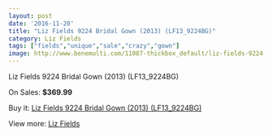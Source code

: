 ```yaml
---
layout: post
date: '2016-11-20'
title: "Liz Fields 9224 Bridal Gown (2013) (LF13_9224BG)"
category: Liz Fields
tags: ["fields","unique","sale","crazy","gown"]
image: http://www.benemulti.com/11087-thickbox_default/liz-fields-9224-bridal-gown-2013-lf139224bg.jpg
---
```

Liz Fields 9224 Bridal Gown (2013) (LF13_9224BG)

On Sales: **$369.99**
<a href="https://www.benemulti.com/en/liz-fields/4135-liz-fields-9224-bridal-gown-2013-lf139224bg.html"><amp-img layout="responsive" width="600" height="600" src="//www.benemulti.com/11087-thickbox_default/liz-fields-9224-bridal-gown-2013-lf139224bg.jpg" alt="Liz Fields 9224 Bridal Gown (2013) (LF13_9224BG) 0" /></a>
<a href="https://www.benemulti.com/en/liz-fields/4135-liz-fields-9224-bridal-gown-2013-lf139224bg.html"><amp-img layout="responsive" width="600" height="600" src="//www.benemulti.com/11089-thickbox_default/liz-fields-9224-bridal-gown-2013-lf139224bg.jpg" alt="Liz Fields 9224 Bridal Gown (2013) (LF13_9224BG) 1" /></a>
<a href="https://www.benemulti.com/en/liz-fields/4135-liz-fields-9224-bridal-gown-2013-lf139224bg.html"><amp-img layout="responsive" width="600" height="600" src="//www.benemulti.com/11088-thickbox_default/liz-fields-9224-bridal-gown-2013-lf139224bg.jpg" alt="Liz Fields 9224 Bridal Gown (2013) (LF13_9224BG) 2" /></a>

Buy it: [Liz Fields 9224 Bridal Gown (2013) (LF13_9224BG)](https://www.benemulti.com/en/liz-fields/4135-liz-fields-9224-bridal-gown-2013-lf139224bg.html "Liz Fields 9224 Bridal Gown (2013) (LF13_9224BG)")

View more: [Liz Fields](https://www.benemulti.com/en/39-liz-fields "Liz Fields")